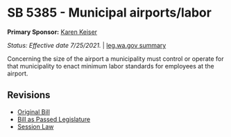 # SB 5385 - Municipal airports/labor
**Primary Sponsor:** [Karen Keiser](/person/leg/karen.keiser.md)

*Status: Effective date 7/25/2021.* | [leg.wa.gov summary](https://app.leg.wa.gov/billsummary?BillNumber=5385&Year=2021)

Concerning the size of the airport a municipality must control or operate for that municipality to enact minimum labor standards for employees at the airport.

## Revisions
* [Original Bill](1/)
* [Bill as Passed Legislature](1/)
* [Session Law](1/)